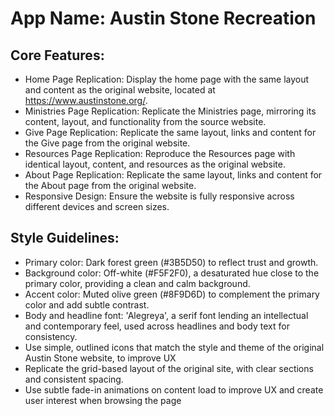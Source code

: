 # **App Name**: Austin Stone Recreation

## Core Features:

- Home Page Replication: Display the home page with the same layout and content as the original website, located at https://www.austinstone.org/.
- Ministries Page Replication: Replicate the Ministries page, mirroring its content, layout, and functionality from the source website.
- Give Page Replication: Replicate the same layout, links and content for the Give page from the original website.
- Resources Page Replication: Reproduce the Resources page with identical layout, content, and resources as the original website.
- About Page Replication: Replicate the same layout, links and content for the About page from the original website.
- Responsive Design: Ensure the website is fully responsive across different devices and screen sizes.

## Style Guidelines:

- Primary color: Dark forest green (#3B5D50) to reflect trust and growth.
- Background color: Off-white (#F5F2F0), a desaturated hue close to the primary color, providing a clean and calm background.
- Accent color: Muted olive green (#8F9D6D) to complement the primary color and add subtle contrast.
- Body and headline font: 'Alegreya', a serif font lending an intellectual and contemporary feel, used across headlines and body text for consistency.
- Use simple, outlined icons that match the style and theme of the original Austin Stone website, to improve UX
- Replicate the grid-based layout of the original site, with clear sections and consistent spacing.
- Use subtle fade-in animations on content load to improve UX and create user interest when browsing the page